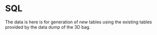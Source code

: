 # SQL

The data is here is for generation of new tables using the existing tables provided by the data dump of the 3D bag.